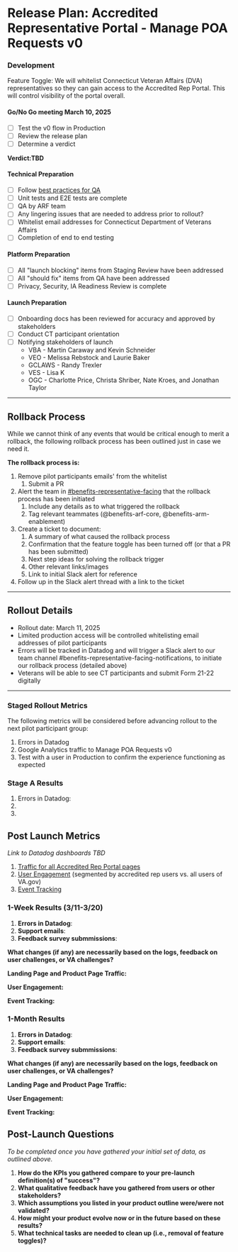 # Release Plan: Accredited Representative Portal - Manage POA Requests v0


### Development

Feature Toggle:
We will whitelist Connecticut Veteran Affairs (DVA) representatives so they can gain access to the Accredited Rep Portal. This will control visibility of the portal overall.

#### Go/No Go meeting March 10, 2025
- [ ] Test the v0 flow in Production
- [ ] Review the release plan
- [ ] Determine a verdict

**Verdict:TBD**

#### Technical Preparation
- [ ] Follow [best practices for QA](https://depo-platform-documentation.scrollhelp.site/developer-docs/qa-and-accessibility-testing)
- [ ] Unit tests and E2E tests are complete
- [ ] QA by ARF team
- [ ] Any lingering issues that are needed to address prior to rollout?
- [ ] Whitelist email addresses for Connecticut Department of Veterans Affairs
- [ ] Completion of end to end testing

#### Platform Preparation
- [ ] All "launch blocking" items from Staging Review have been addressed
- [ ] All "should fix" items from QA have been addressed
- [ ] Privacy, Security, IA Readiness Review is complete

#### Launch Preparation
- [ ] Onboarding docs has been reviewed for accuracy and approved by stakeholders
- [ ] Conduct CT participant orientation
- [ ] Notifying stakeholders of launch
    - VBA - Martin Caraway and Kevin Schneider
    - VEO - Melissa Rebstock and Laurie Baker
    - GCLAWS - Randy Trexler
    - VES - Lisa K
    - OGC - Charlotte Price, Christa Shriber, Nate Kroes, and Jonathan Taylor






***

## Rollback Process

While we cannot think of any events that would be critical enough to merit a rollback, the following rollback process has been outlined just in case we need it.

**The rollback process is:**
1. Remove pilot participants emails' from the whitelist
   1. Submit a PR
2. Alert the team in [#benefits-representative-facing](https://dsva.slack.com/archives/C05SUUM4GAW) that the rollback process has been initiated
   1. Include any details as to what triggered the rollback
   2. Tag relevant teammates (@benefits-arf-core, @benefits-arm-enablement)
3. Create a ticket to document:
   1. A summary of what caused the rollback process
   2. Confirmation that the feature toggle has been turned off (or that a PR has been submitted)
   3. Next step ideas for solving the rollback trigger
   4. Other relevant links/images
   5. Link to initial Slack alert for reference
4. Follow up in the Slack alert thread with a link to the ticket

***

## Rollout Details

- Rollout date: March 11, 2025
- Limited production access will be controlled whitelisting email addresses of pilot participants
- Errors will be tracked in Datadog and will trigger a Slack alert to our team channel #benefits-representative-facing-notifications, to initiate our rollback process (detailed above)
- Veterans will be able to see CT participants and submit Form 21-22 digitally

*** 

### Staged Rollout Metrics

The following metrics will be considered before advancing rollout to the next pilot participant group:

1. Errors in Datadog
2. Google Analytics traffic to Manage POA Requests v0
3. Test with a user in Production to confirm the experience functioning as expected

### Stage A Results 

1. Errors in Datadog: 
2.  
3. 

## Post Launch Metrics

_Link to Datadog dashboards TBD_

1. [Traffic for all Accredited Rep Portal pages]( )
2. [User Engagement]( ) (segmented by accredited rep users vs. all users of VA.gov)
3. [Event Tracking]( )

### 1-Week Results (3/11-3/20)

1. **Errors in Datadog**: 
2. **Support emails**: 
3. **Feedback survey submmissions**: 

**What changes (if any) are necessarily based on the logs, feedback on user challenges, or VA challenges?** 

**Landing Page and Product Page Traffic:**

**User Engagement:**

**Event Tracking:**

### 1-Month Results

1. **Errors in Datadog**: 
2. **Support emails**: 
3. **Feedback survey submmissions**: 

**What changes (if any) are necessarily based on the logs, feedback on user challenges, or VA challenges?** 

**Landing Page and Product Page Traffic:**
    
**User Engagement:**

**Event Tracking:**


## Post-Launch Questions

_To be completed once you have gathered your initial set of data, as outlined above._

1. **How do the KPIs you gathered compare to your pre-launch definition(s) of "success"?**
2. **What qualitative feedback have you gathered from users or other stakeholders?**
3. **Which assumptions you listed in your product outline were/were not validated?**
4. **How might your product evolve now or in the future based on these results?** 
5. **What technical tasks are needed to clean up (i.e., removal of feature toggles)?** 
